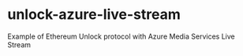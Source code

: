 # unlock-azure-live-stream
Example of Ethereum Unlock protocol with Azure Media Services Live Stream
